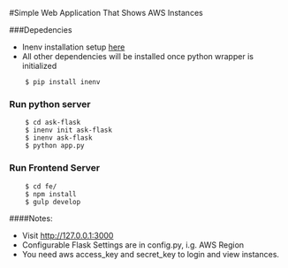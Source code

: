 #Simple Web Application That Shows AWS Instances

###Depedencies
* Inenv installation setup [here](http://github.com/pnegahdar/inenv)
* All other dependencies will be installed once python wrapper is initialized

```shell
    $ pip install inenv
```

### Run python server

```shell
    $ cd ask-flask
    $ inenv init ask-flask
    $ inenv ask-flask
    $ python app.py
```

### Run Frontend Server
```npm
    $ cd fe/
    $ npm install
    $ gulp develop
```

####Notes:
* Visit http://127.0.0.1:3000
* Configurable Flask Settings are in config.py, i.g. AWS Region
* You need aws access_key and secret_key to login and view instances.




